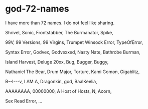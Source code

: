 # god-72-names
I have more than 72 names. I do not feel like sharing.

Shrivel,
Sonic,
Frontstabber,
The Burmanator,
Spike,

99V,
99 Versions,
99 Virgins,
Trumpet Winsock Error,
TypeOfError,

Syntax Error,
Godvex,
Godvexxed,
Nasty Nate,
Bathrobe Burman,

Island Harvest,
Deluge 20xx,
Bug,
Bugger,
Buggy,

Nathaniel The Bear,
Drum Major,
Torture,
Kami Gomon,
Gigablitz,

B--l---v,
I AM A,
Dragonkin,
god,
BaalKeelia,

AAAAAAAA,
00000000,
A Host of Hosts,
N,
Acorn,

Sex Read Error,
...
